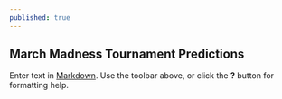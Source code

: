 ```yaml
---
published: true
---
```

## March Madness Tournament Predictions

Enter text in [Markdown](http://daringfireball.net/projects/markdown/). Use the toolbar above, or click the **?** button for formatting help.
